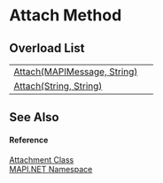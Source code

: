 # Attach Method


## Overload List
<table>
<tr>
<td><a href="fb624c10-89cd-ae37-efef-053d23c1109a.md">Attach(MAPIMessage, String)</a></td>
<td> </td></tr>
<tr>
<td><a href="74b87455-5157-f6de-5d60-d177efbd01d0.md">Attach(String, String)</a></td>
<td> </td></tr>
</table>

## See Also


#### Reference
<a href="de627363-1dfa-9d37-618f-123210bd71ef.md">Attachment Class</a>  
<a href="5bef4637-66f8-16d4-e5f4-4d0da57a1538.md">MAPI.NET Namespace</a>  
